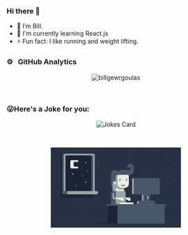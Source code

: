 ### Hi there 👋

- 🔭 I’m Bill.
- 🔭 I'm currently learning React.js
- ⚡ Fun fact: I like running and weight lifting.

### ⚙️ &nbsp; GitHub Analytics
<p align="center">
  <img align="center" src="https://github-readme-stats.vercel.app/api/top-langs?username=billgewrgoulas&show_icons=true&theme=tokyonight&locale=en&layout=compact" alt="billgewrgoulas" />  
 
</p>

<br>

### 😜Here's a Joke for you:
<p align="center">
  <img src="https://readme-jokes.vercel.app/api" alt="Jokes Card" />
</p>

<br>

<p align="center">
  <img alt="Night Coding" src="https://raw.githubusercontent.com/AVS1508/AVS1508/master/assets/Night-Coding.gif" align="center"/>
</p>
